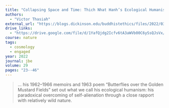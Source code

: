 ```yaml
---
title: "Collapsing Space and Time: Thich Nhat Hanh’s Ecological Humanism"
authors:
  - "Victor Thasiah"
external_url: "https://blogs.dickinson.edu/buddhistethics/files/2022/03/Thasiah_22_FD.pdf"
drive_links:
  - "https://drive.google.com/file/d/1YafQjdg2Icfv6tA3aWVb00C6ySsQJsVx/view?usp=drivesdk"
course: nature
tags:
  - cosmology
  - engaged
year: 2022
journal: jbe
volume: 29
pages: "23--46"
---
```


> … his 1962–1966 memoirs and 1963 poem “Butterflies over the Golden Mustard Fields” set out what we call his ecological humanism: his paradoxical overcoming of self-alienation through a close rapport with relatively wild nature.

